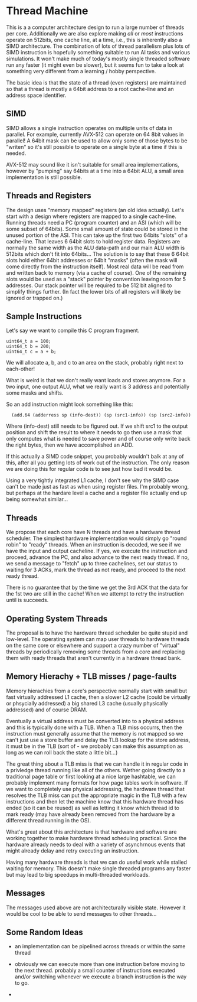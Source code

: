 # Thread Machine

This is a a computer architecture design to run a large number of threads per core. Additionally we are also explore making *all* or *most* instructions operate on 512bits, one cache line, at a time, i.e., this is inherently also a SIMD architecture. The combination of lots of thread parallelism plus lots of SIMD instruction is hopefully something suitable to run AI tasks and various simulations. It won't make much of today's mostly single threaded software run any faster (it might even be slower), but it seems fun to take a look at something very different from a learning / hobby perspective.

The basic idea is that the state of a thread (even registers) are maintained so that a thread is mostly a 64bit address to a root cache-line and an address space identifier.

## SIMD

SIMD allows a single instruction operates on multiple units of data in parallel. For example, currently AVX-512 can operate on 64 8bit values in parallel! A 64bit mask can be used to allow only some of those bytes to be "writen" so it's still possible to operate on a single byte at a time if this is needed.

AVX-512 may sound like it isn't suitable for small area implementations, however by "pumping" say 64bits at a time into a 64bit ALU, a small area implementation is still possible.

## Threads and Registers

The design uses "memory mapped" registers (an old idea actually). Let's start with a design where registers are mapped to a single cache-line. Running threads need a PC (program counter) and an ASI (which will be some subset of 64bits). Some small amount of state could be stored in the unused portion of the ASI. This can take up the first two 64bits "slots" of a cache-line. That leaves 6 64bit slots to hold register data. Registers are normally the same width as the ALU data-path and our main ALU width is 512bits which don't fit into 64bits... The solution is to say that these 6 64bit slots hold either 64bit addresses or 64bit "masks" (often the mask will come directly from the instruction itself). Most real data will be read from and written back to memory (via a cache of course). One of the remaining slots would be used as a "stack" pointer by convention leaving room for 5 addresses. Our stack pointer will be required to be 512 bit aligned to simplify things further. (In fact the lower bits of all registers will likely be ignored or trapped on.)

## Sample Instructions

Let's say we want to compile this C program fragment.

```
uint64_t a = 100;
uint64_t b = 200;
uint64_t c = a + b;
```

We will allocate a, b, and c to an area on the stack, probably right next to each-other!

What is weird is that we don't really want loads and stores anymore. For a two input, one output ALU, what we really want is 3 address and potentially some masks and shifts.

So an add instruction might look something like this:

```
  (add.64 (adderress sp (info-dest)) (sp (src1-info)) (sp (src2-info)) 
```
Where (info-dest) still needs to be figured out. If we shift src1 to the output position and shift the result to where it needs to go then use a mask that only computes what is needed to save power and of course only write back the right bytes, then we have accomplished an ADD.

If this actually a SIMD code snippet, you probably wouldn't balk at any of this, after all you getting lots of work out of the instruction. The only reason we are doing this for regular code is to see just how bad it would be.

Using a very tightly integrated L1 cache, I don't see why the SIMD case can't be made just as fast as when using register files. I'm probably wrong, but perhaps at the hardare level a cache and a register file actually end up being somewhat similar...

## Threads

We propose that each core have N threads and have a hardware thread scheduler. The simplest hardware implementation would simply go "round robin" to "ready" threads. When an instruction is decoded, we see if we have the input and output cacheline. If yes, we execute the instruction and proceed, advance the PC, and also advance to the next ready thread. If no, we send a message to "fetch" up to three cachelines, set our status to waiting for 3 ACKs, mark the thread as not ready, and proceed to the next ready thread.

There is no guarantee that by the time we get the 3rd ACK that the data for the 1st two are still in the cache! When we attempt to retry the instruction until is succeeds.

## Operating System Threads

The proposal is to have the hardware thread scheduler be quite stupid and low-level. The operating system can map user threads to hardware threads on the same core or elsewhere and support a crazy number of "virtual" threads by periodically removing some threads from a core and replacing them with ready threads that aren't currently in a hardware thread bank.

## Memory Hierachy + TLB misses / page-faults

Memory hierachies from a core's perspective normally start with small but fast virtually addressed L1 cache, then a slower L2 cache (could be virtually or phsycially addressed) a big shared L3 cache (usually physically addressed) and of course DRAM.

Eventually a virtual address must be converted into to a physical address and this is typically done with a TLB. When a TLB miss occurrs, then the instruction must generally assume that the memory is not mapped so we can't just use a store buffer and delay the TLB lookup for the store address, it must be in the TLB (sort of - we probably can make this assumption as long as we can roll back the state a little bit...)

The great thing about a TLB miss is that we can handle it in regular code in a privledge thread running like all of the others. Wether going directly to a traditional page table or first looking at a nice large hashtable, we can probably implement many formats for how page tables work in software. If we want to completely use physical addressing, the hardware thread that resolves the TLB miss can put the appropriate magic in the TLB with a few instructions and then let the machine know that this hardware thread has ended (so it can be reused) as well as letting it know which thread id to mark ready (may have already been removed from the hardware by a different thread running in the OS).

What's great about this architecture is that hardware and software are working together to make hardware thread scheduling practical. Since the hardware already needs to deal with a variety of asynchrnous events that might already delay and retry executing an instruction.

Having many hardware threads is that we can do useful work while stalled waiting for memory. This doesn't make single threaded programs any faster but may lead to big speedups in multi-threaded workloads.

## Messages

The messages used above are not architecturally visible state. However it would be cool to be able to send messages to other threads...

## Some Random Ideas

* an implementation can be pipelined across threads or within the same thread

* obviously we can execute more than one instruction before moving to the next thread. probably a small counter of instructions executed and/or switching whenever we execute a branch instruction is the way to go.

* 
